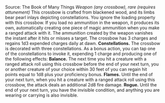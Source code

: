 Source: The Book of Many Things
*Weapon (any crossbow), rare (requires attunement)*
This crossbow is crafted from blackened wood, and its limbs bear pearl inlays depicting constellations. You ignore the loading property with this crossbow. If you load no ammunition in the weapon, it produces its own, automatically creating one piece of magic ammunition when you make a ranged attack with it. The ammunition created by the weapon vanishes the instant after it hits or misses a target. The crossbow has 3 charges and regains 1d3 expended charges daily at dawn.
**Constellations.** The crossbow is decorated with three constellations. As a bonus action, you can tap one of the constellations to invoke it, expending 1 charge and producing one of the following effects:
**Balance.** The next time you hit a creature with a ranged attack roll using this crossbow before the end of your next turn, you or another creature of your choice within 30 feet of you can regain hit points equal to 1d8 plus your proficiency bonus.
**Flames.** Until the end of your next turn, when you hit a creature with a ranged attack roll using this crossbow, the attack deals an additional 2d8 fire damage.
**Rogue.** Until the end of your next turn, you have the invisible condition, and anything you are wearing or carrying is also invisible.
